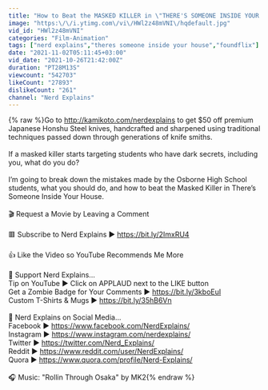 ```yaml
---
title: "How to Beat the MASKED KILLER in \"THERE'S SOMEONE INSIDE YOUR HOUSE\" (2021)"
image: "https:\/\/i.ytimg.com\/vi\/HWl2z48mVNI\/hqdefault.jpg"
vid_id: "HWl2z48mVNI"
categories: "Film-Animation"
tags: ["nerd explains","theres someone inside your house","foundflix"]
date: "2021-11-02T05:11:45+03:00"
vid_date: "2021-10-26T21:42:00Z"
duration: "PT28M13S"
viewcount: "542703"
likeCount: "27893"
dislikeCount: "261"
channel: "Nerd Explains"
---
```

{% raw %}Go to <a rel="nofollow" target="blank" href="http://kamikoto.com/nerdexplains">http://kamikoto.com/nerdexplains</a> to get $50 off premium Japanese Honshu Steel knives, handcrafted and sharpened using traditional techniques passed down through generations of knife smiths.<br /><br />If a masked killer starts targeting students who have dark secrets, including you, what do you do?<br /><br />I’m going to break down the mistakes made by the Osborne High School students, what you should do, and how to beat the Masked Killer in There’s Someone Inside Your House.<br /><br />🎬 Request a Movie by Leaving a Comment<br /><br />🟥 Subscribe to Nerd Explains ► <a rel="nofollow" target="blank" href="https://bit.ly/2ImxRU4">https://bit.ly/2ImxRU4</a> <br /><br />👍 Like the Video so YouTube Recommends Me More<br /><br />🧨 Support Nerd Explains...<br />Tip on YouTube ► Click on APPLAUD next to the LIKE button<br />Get a Zombie Badge for Your Comments ► <a rel="nofollow" target="blank" href="https://bit.ly/3kboEuI">https://bit.ly/3kboEuI</a> <br />Custom T-Shirts &amp; Mugs ► <a rel="nofollow" target="blank" href="https://bit.ly/35hB6Vn">https://bit.ly/35hB6Vn</a><br /><br />🤬 Nerd Explains on Social Media...<br />Facebook ► <a rel="nofollow" target="blank" href="https://www.facebook.com/NerdExplains/">https://www.facebook.com/NerdExplains/</a><br />Instagram ► <a rel="nofollow" target="blank" href="https://www.instagram.com/nerdexplains/">https://www.instagram.com/nerdexplains/</a> <br />Twitter ► <a rel="nofollow" target="blank" href="https://twitter.com/Nerd_Explains/">https://twitter.com/Nerd_Explains/</a><br />Reddit ► <a rel="nofollow" target="blank" href="https://www.reddit.com/user/NerdExplains/">https://www.reddit.com/user/NerdExplains/</a><br />Quora ► <a rel="nofollow" target="blank" href="https://www.quora.com/profile/Nerd-Explains/">https://www.quora.com/profile/Nerd-Explains/</a><br /><br />🎧 Music: &quot;Rollin Through Osaka&quot; by MK2{% endraw %}

